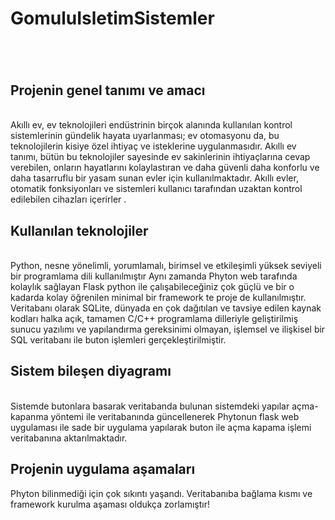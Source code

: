 # GomuluIsletimSistemler<h1>
 <br>
<h2>Projenin genel tanımı ve amacı</h2><br>
Akıllı ev, ev teknolojileri endüstrinin birçok alanında kullanılan kontrol sistemlerinin gündelik hayata uyarlanması; ev otomasyonu da, bu teknolojilerin kisiye özel ihtiyaç ve isteklerine uygulanmasıdır. Akıllı ev tanımı, bütün bu teknolojiler sayesinde ev sakinlerinin ihtiyaçlarına cevap verebilen, onların hayatlarını kolaylastıran ve daha güvenli daha konforlu ve daha tasarruflu bir yasam sunan evler için kullanılmaktadır. Akıllı evler, otomatik fonksiyonları ve sistemleri kullanıcı tarafından uzaktan kontrol edilebilen
cihazları içerirler .
<h2>Kullanılan teknolojiler</h2><br>
Python, nesne yönelimli, yorumlamalı, birimsel ve etkileşimli yüksek seviyeli bir programlama dili kullanılmıştır Aynı zamanda Phyton web tarafında kolaylık sağlayan Flask python ile çalışabileceğiniz çok güçlü ve bir o kadarda kolay öğrenilen minimal bir framework te proje de kullanılmıştır. Veritabanı olarak SQLite, dünyada en çok dağıtılan ve tavsiye edilen kaynak kodları halka açık, tamamen C/C++ programlama dilleriyle geliştirilmiş sunucu yazılımı ve yapılandırma gereksinimi olmayan, işlemsel ve ilişkisel bir SQL veritabanı ile buton işlemleri gerçekleştirilmiştir.
<h2>Sistem bileşen diyagramı</h2><br>
Sistemde butonlara basarak veritabanda bulunan sistemdeki yapılar açma-kapanma yöntemi ile veritabanında güncellenerek Phytonun flask web uygulaması ile sade bir uygulama yapılarak  buton  ile açma  kapama işlemi veritabanına aktarılmaktadır.
<h2>Projenin uygulama aşamaları</h2>
Phyton bilinmediği için çok sıkıntı yaşandı. Veritabanıba bağlama kısmı ve framework kurulma aşaması oldukça zorlamıştır!
